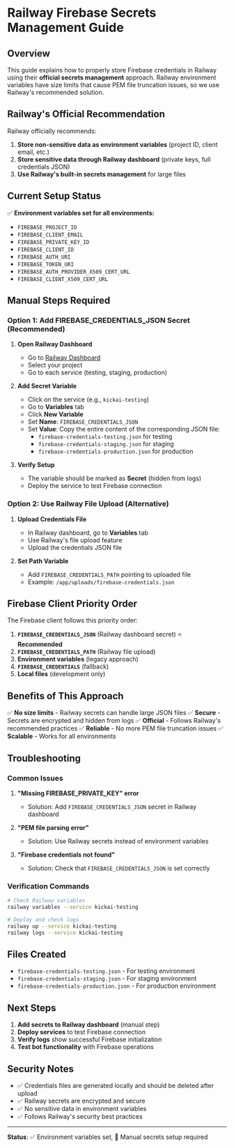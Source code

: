 # Railway Firebase Secrets Management Guide

## Overview

This guide explains how to properly store Firebase credentials in Railway using their **official secrets management** approach. Railway environment variables have size limits that cause PEM file truncation issues, so we use Railway's recommended solution.

## Railway's Official Recommendation

Railway officially recommends:
1. **Store non-sensitive data as environment variables** (project ID, client email, etc.)
2. **Store sensitive data through Railway dashboard** (private keys, full credentials JSON)
3. **Use Railway's built-in secrets management** for large files

## Current Setup Status

✅ **Environment variables set for all environments:**
- `FIREBASE_PROJECT_ID`
- `FIREBASE_CLIENT_EMAIL` 
- `FIREBASE_PRIVATE_KEY_ID`
- `FIREBASE_CLIENT_ID`
- `FIREBASE_AUTH_URI`
- `FIREBASE_TOKEN_URI`
- `FIREBASE_AUTH_PROVIDER_X509_CERT_URL`
- `FIREBASE_CLIENT_X509_CERT_URL`

## Manual Steps Required

### Option 1: Add FIREBASE_CREDENTIALS_JSON Secret (Recommended)

1. **Open Railway Dashboard**
   - Go to [Railway Dashboard](https://railway.app/dashboard)
   - Select your project
   - Go to each service (testing, staging, production)

2. **Add Secret Variable**
   - Click on the service (e.g., `kickai-testing`)
   - Go to **Variables** tab
   - Click **New Variable**
   - Set **Name**: `FIREBASE_CREDENTIALS_JSON`
   - Set **Value**: Copy the entire content of the corresponding JSON file:
     - `firebase-credentials-testing.json` for testing
     - `firebase-credentials-staging.json` for staging  
     - `firebase-credentials-production.json` for production

3. **Verify Setup**
   - The variable should be marked as **Secret** (hidden from logs)
   - Deploy the service to test Firebase connection

### Option 2: Use Railway File Upload (Alternative)

1. **Upload Credentials File**
   - In Railway dashboard, go to **Variables** tab
   - Use Railway's file upload feature
   - Upload the credentials JSON file

2. **Set Path Variable**
   - Add `FIREBASE_CREDENTIALS_PATH` pointing to uploaded file
   - Example: `/app/uploads/firebase-credentials.json`

## Firebase Client Priority Order

The Firebase client follows this priority order:

1. **`FIREBASE_CREDENTIALS_JSON`** (Railway dashboard secret) ⭐ **Recommended**
2. **`FIREBASE_CREDENTIALS_PATH`** (Railway file upload)
3. **Environment variables** (legacy approach)
4. **`FIREBASE_CREDENTIALS`** (fallback)
5. **Local files** (development only)

## Benefits of This Approach

✅ **No size limits** - Railway secrets can handle large JSON files
✅ **Secure** - Secrets are encrypted and hidden from logs
✅ **Official** - Follows Railway's recommended practices
✅ **Reliable** - No more PEM file truncation issues
✅ **Scalable** - Works for all environments

## Troubleshooting

### Common Issues

1. **"Missing FIREBASE_PRIVATE_KEY" error**
   - Solution: Add `FIREBASE_CREDENTIALS_JSON` secret in Railway dashboard

2. **"PEM file parsing error"**
   - Solution: Use Railway secrets instead of environment variables

3. **"Firebase credentials not found"**
   - Solution: Check that `FIREBASE_CREDENTIALS_JSON` is set correctly

### Verification Commands

```bash
# Check Railway variables
railway variables --service kickai-testing

# Deploy and check logs
railway up --service kickai-testing
railway logs --service kickai-testing
```

## Files Created

- `firebase-credentials-testing.json` - For testing environment
- `firebase-credentials-staging.json` - For staging environment  
- `firebase-credentials-production.json` - For production environment

## Next Steps

1. **Add secrets to Railway dashboard** (manual step)
2. **Deploy services** to test Firebase connection
3. **Verify logs** show successful Firebase initialization
4. **Test bot functionality** with Firebase operations

## Security Notes

- ✅ Credentials files are generated locally and should be deleted after upload
- ✅ Railway secrets are encrypted and secure
- ✅ No sensitive data in environment variables
- ✅ Follows Railway's security best practices

---

**Status**: ✅ Environment variables set, 🔧 Manual secrets setup required 